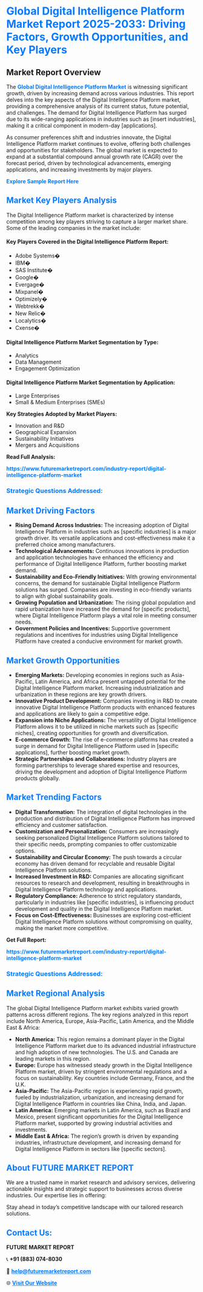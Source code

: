<h1 style="color: #007BFF;">Global Digital Intelligence Platform Market Report 2025-2033: Driving Factors, Growth Opportunities, and Key Players</h1>

<section id="overview">
<h2>Market Report Overview</h2>
<p>The <a href="https://www.futuremarketreport.com/industry-report/digital-intelligence-platform-market" style="color: #007BFF; text-decoration: none;"><strong>Global Digital Intelligence Platform Market</strong></a> is witnessing significant growth, driven by increasing demand across various industries. This report delves into the key aspects of the Digital Intelligence Platform market, providing a comprehensive analysis of its current status, future potential, and challenges. The demand for Digital Intelligence Platform has surged due to its wide-ranging applications in industries such as [insert industries], making it a critical component in modern-day [applications].</p>
<p>As consumer preferences shift and industries innovate, the Digital Intelligence Platform market continues to evolve, offering both challenges and opportunities for stakeholders. The global market is expected to expand at a substantial compound annual growth rate (CAGR) over the forecast period, driven by technological advancements, emerging applications, and increasing investments by major players.</p>
</section>

<section id="overview">
<p><a href="https://www.futuremarketreport.com/request-sample/reportId=106751" style="color: #007BFF; text-decoration: none;"><strong>Explore Sample Report Here</strong></a></p>
</section>

<section id="key-players">
<h2 style="color: #007BFF;">Market Key Players Analysis</h2>
<p>The Digital Intelligence Platform market is characterized by intense competition among key players striving to capture a larger market share. Some of the leading companies in the market include:</p>
<h4>Key Players Covered in the Digital Intelligence Platform Report:</h4>
<ul><li>Adobe Systems�</li><li>IBM�</li><li>SAS Institute�</li><li>Google�</li><li>Evergage�</li><li>Mixpanel�</li><li>Optimizely�</li><li>Webtrekk�</li><li>New Relic�</li><li>Localytics�</li><li>Cxense�</li></ul>
<h4>Digital Intelligence Platform Market Segmentation by Type:</h4>
<ul><li>Analytics</li><li>Data Management</li><li>Engagement Optimization</li></ul>

<h4>Digital Intelligence Platform Market Segmentation by Application:</h4>
<ul><li>Large Enterprises</li><li>Small &amp; Medium Enterprises (SMEs)</li></ul>
<p><strong>Key Strategies Adopted by Market Players:</strong></p>
<ul>
<li>Innovation and R&D</li>
<li>Geographical Expansion</li>
<li>Sustainability Initiatives</li>
<li>Mergers and Acquisitions</li>
</ul>
</section>

<section>
<p><strong>Read Full Analysis: </strong></p><a href="https://www.futuremarketreport.com/industry-report/digital-intelligence-platform-market" style="color: #007BFF; text-decoration: none;"><strong>https://www.futuremarketreport.com/industry-report/digital-intelligence-platform-market</strong></a>
<h3 style="color: #007BFF;">Strategic Questions Addressed:</h3>
</section>

<section id="driving-factors">
<h2 style="color: #007BFF;">Market Driving Factors</h2>
<ul>
<li><strong>Rising Demand Across Industries:</strong> The increasing adoption of Digital Intelligence Platform in industries such as [specific industries] is a major growth driver. Its versatile applications and cost-effectiveness make it a preferred choice among manufacturers.</li>
<li><strong>Technological Advancements:</strong> Continuous innovations in production and application technologies have enhanced the efficiency and performance of Digital Intelligence Platform, further boosting market demand.</li>
<li><strong>Sustainability and Eco-Friendly Initiatives:</strong> With growing environmental concerns, the demand for sustainable Digital Intelligence Platform solutions has surged. Companies are investing in eco-friendly variants to align with global sustainability goals.</li>
<li><strong>Growing Population and Urbanization:</strong> The rising global population and rapid urbanization have increased the demand for [specific products], where Digital Intelligence Platform plays a vital role in meeting consumer needs.</li>
<li><strong>Government Policies and Incentives:</strong> Supportive government regulations and incentives for industries using Digital Intelligence Platform have created a conducive environment for market growth.</li>
</ul>
</section>

<section id="growth-opportunities">
<h2 style="color: #007BFF;">Market Growth Opportunities</h2>
<ul>
<li><strong>Emerging Markets:</strong> Developing economies in regions such as Asia-Pacific, Latin America, and Africa present untapped potential for the Digital Intelligence Platform market. Increasing industrialization and urbanization in these regions are key growth drivers.</li>
<li><strong>Innovative Product Development:</strong> Companies investing in R&D to create innovative Digital Intelligence Platform products with enhanced features and applications are likely to gain a competitive edge.</li>
<li><strong>Expansion into Niche Applications:</strong> The versatility of Digital Intelligence Platform allows it to be utilized in niche markets such as [specific niches], creating opportunities for growth and diversification.</li>
<li><strong>E-commerce Growth:</strong> The rise of e-commerce platforms has created a surge in demand for Digital Intelligence Platform used in [specific applications], further boosting market growth.</li>
<li><strong>Strategic Partnerships and Collaborations:</strong> Industry players are forming partnerships to leverage shared expertise and resources, driving the development and adoption of Digital Intelligence Platform products globally.</li>
</ul>
</section>

<section id="trending-factors">
<h2 style="color: #007BFF;">Market Trending Factors</h2>
<ul>
<li><strong>Digital Transformation:</strong> The integration of digital technologies in the production and distribution of Digital Intelligence Platform has improved efficiency and customer satisfaction.</li>
<li><strong>Customization and Personalization:</strong> Consumers are increasingly seeking personalized Digital Intelligence Platform solutions tailored to their specific needs, prompting companies to offer customizable options.</li>
<li><strong>Sustainability and Circular Economy:</strong> The push towards a circular economy has driven demand for recyclable and reusable Digital Intelligence Platform solutions.</li>
<li><strong>Increased Investment in R&D:</strong> Companies are allocating significant resources to research and development, resulting in breakthroughs in Digital Intelligence Platform technology and applications.</li>
<li><strong>Regulatory Compliance:</strong> Adherence to strict regulatory standards, particularly in industries like [specific industries], is influencing product development and quality in the Digital Intelligence Platform market.</li>
<li><strong>Focus on Cost-Effectiveness:</strong> Businesses are exploring cost-efficient Digital Intelligence Platform solutions without compromising on quality, making the market more competitive.</li>
</ul>
</section>

<section>
<p><strong>Get Full Report: </strong></p><a href="https://www.futuremarketreport.com/industry-report/digital-intelligence-platform-market" style="color: #007BFF; text-decoration: none;"><strong>https://www.futuremarketreport.com/industry-report/digital-intelligence-platform-market</strong></a>
<h3 style="color: #007BFF;">Strategic Questions Addressed:</h3>
</section>


<section id="regional-analysis">
<h2 style="color: #007BFF;">Market Regional Analysis</h2>
<p>The global Digital Intelligence Platform market exhibits varied growth patterns across different regions. The key regions analyzed in this report include North America, Europe, Asia-Pacific, Latin America, and the Middle East & Africa:</p>
<ul>
<li><strong>North America:</strong> This region remains a dominant player in the Digital Intelligence Platform market due to its advanced industrial infrastructure and high adoption of new technologies. The U.S. and Canada are leading markets in this region.</li>
<li><strong>Europe:</strong> Europe has witnessed steady growth in the Digital Intelligence Platform market, driven by stringent environmental regulations and a focus on sustainability. Key countries include Germany, France, and the U.K.</li>
<li><strong>Asia-Pacific:</strong> The Asia-Pacific region is experiencing rapid growth, fueled by industrialization, urbanization, and increasing demand for Digital Intelligence Platform in countries like China, India, and Japan.</li>
<li><strong>Latin America:</strong> Emerging markets in Latin America, such as Brazil and Mexico, present significant opportunities for the Digital Intelligence Platform market, supported by growing industrial activities and investments.</li>
<li><strong>Middle East & Africa:</strong> The region’s growth is driven by expanding industries, infrastructure development, and increasing demand for Digital Intelligence Platform in sectors like [specific sectors].</li>
</ul>
</section>

<footer>
<h2 style="color: #007BFF;">About FUTURE MARKET REPORT</h2>
<p>We are a trusted name in market research and advisory services, delivering actionable insights and strategic support to businesses across diverse industries. Our expertise lies in offering:</p>

<p>Stay ahead in today’s competitive landscape with our tailored research solutions.</p>

<h2 style="color: #007BFF;">Contact Us:</h2>
<p><strong>FUTURE MARKET REPORT</strong></p>
<p>📞 <strong>+91 (883) 074-8030</strong></p>
<p>📧 <strong><a href="mailto:help@futuremarketreport.com" style="color: #007BFF;">help@futuremarketreport.com</a></strong></p>
<p>🌐 <strong><a href="https://www.futuremarketreport.com/" style="color: #007BFF;">Visit Our Website</a></strong></p>
</footer>